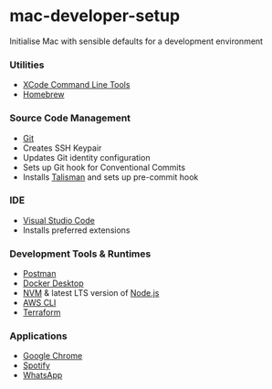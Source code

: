 # mac-developer-setup

Initialise Mac with sensible defaults for a development environment

### Utilities

- [XCode Command Line Tools](https://developer.apple.com/xcode/features/)
- [Homebrew](https://brew.sh/)

### Source Code Management

- [Git](https://git-scm.com/)
- Creates SSH Keypair
- Updates Git identity configuration
- Sets up Git hook for Conventional Commits
- Installs [Talisman](https://thoughtworks.github.io/talisman/) and sets up pre-commit hook

### IDE

- [Visual Studio Code](https://code.visualstudio.com/)
- Installs preferred extensions

### Development Tools & Runtimes

- [Postman](https://www.getpostman.com/)
- [Docker Desktop](https://www.docker.com/products/docker-desktop)
- [NVM](https://github.com/nvm-sh/nvm) & latest LTS version of [Node.js](https://nodejs.org/en/download/)
- [AWS CLI](https://aws.amazon.com/cli/)
- [Terraform](https://www.terraform.io/)

### Applications

- [Google Chrome](https://www.google.com/chrome/)
- [Spotify](https://www.spotify.com/au/)
- [WhatsApp](https://www.whatsapp.com/download/)
